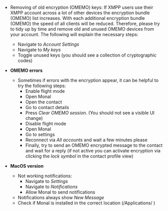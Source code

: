 - Removing of old encryption (OMEMO) keys: If XMPP users use their XMPP account across a lot of other devices the encryption bundle (OMEMO) list increases. With each additional encryption bundle (OMEMO) the speed of all clients will be reduced. Therefore, please try to tidy up by time and remove old and unused OMEMO devices from your account. The following will explain the necessary steps: 
  - Navigate to _Account Settings_ 
  - Navigate to _My keys_
  - Toggle unused keys (you should see a collection of cryptographic codes)
- **OMEMO errors**
  - Sometimes if errors with the encryption appear, it can be helpful to try the following steps: 
    - Enable flight mode
    - Open Monal
    - Open the contact
    - Go to contact details
    - Press _Clear OMEMO session_. (You should not see a visible UI change)
    - Disable flight mode
    - Open Monal
    - Go to settings
    - Reconnect via _All accounts_ and wait a few minutes please
    - Finally, try to send an OMEMO encrypted message to the contact and wait for a reply (if not active you can activate encryption via clicking the _lock symbol_ in the contact profile view)

- **MacOS version**
  - Not working notifications:
    - Navigate to _Settings_ 
    - Navigate to _Notifications_
    - Allow Monal to send notifications
   - Notifications always show _New Message_ 
    - Check if Monal is installed in the correct location (/Applications/ )
